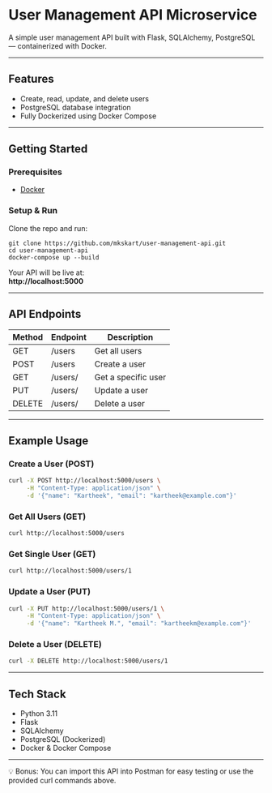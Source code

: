 # User Management API Microservice

A simple user management API built with Flask, SQLAlchemy, PostgreSQL — containerized with Docker.

---

## Features

- Create, read, update, and delete users
- PostgreSQL database integration
- Fully Dockerized using Docker Compose

---

## Getting Started

### Prerequisites
- [Docker](https://www.docker.com/products/docker-desktop)

### Setup & Run
Clone the repo and run:

```
git clone https://github.com/mkskart/user-management-api.git
cd user-management-api
docker-compose up --build
```

Your API will be live at:  
**http://localhost:5000**

---

## API Endpoints

| Method | Endpoint             | Description         |
|--------|----------------------|---------------------|
| GET    | /users               | Get all users       |
| POST   | /users               | Create a user       |
| GET    | /users/<id>          | Get a specific user |
| PUT    | /users/<id>          | Update a user       |
| DELETE | /users/<id>          | Delete a user       |

---

## Example Usage

### Create a User (POST)
```bash
curl -X POST http://localhost:5000/users \
     -H "Content-Type: application/json" \
     -d '{"name": "Kartheek", "email": "kartheek@example.com"}'
```

### Get All Users (GET)
```bash
curl http://localhost:5000/users
```

### Get Single User (GET)
```bash
curl http://localhost:5000/users/1
```

### Update a User (PUT)
```bash
curl -X PUT http://localhost:5000/users/1 \
     -H "Content-Type: application/json" \
     -d '{"name": "Kartheek M.", "email": "kartheekm@example.com"}'
```

### Delete a User (DELETE)
```bash
curl -X DELETE http://localhost:5000/users/1
```

---

## Tech Stack

- Python 3.11
- Flask
- SQLAlchemy
- PostgreSQL (Dockerized)
- Docker & Docker Compose

---

💡 Bonus: You can import this API into Postman for easy testing or use the provided curl commands above.
